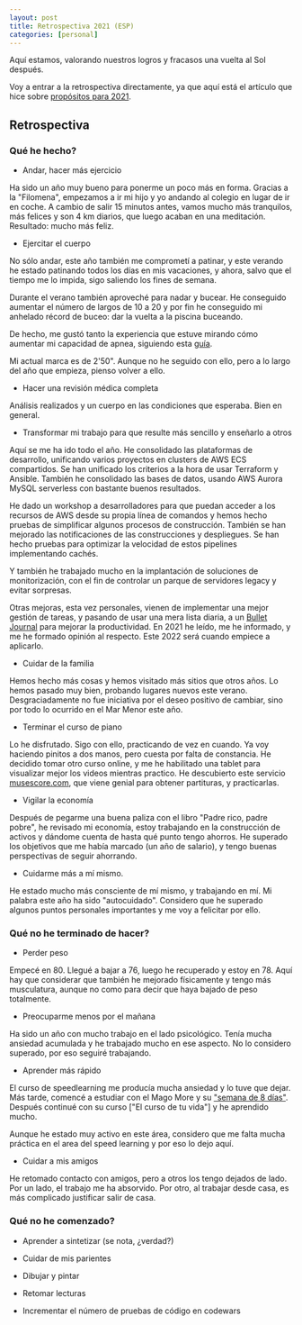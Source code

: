 ```yaml
---
layout: post
title: Retrospectiva 2021 (ESP)
categories: [personal]
---
```


Aquí estamos, valorando nuestros logros y fracasos una vuelta al Sol después.

Voy a entrar a la retrospectiva directamente, ya que aquí está el artículo que hice sobre [propósitos para 2021](https://www.moratilla.com/personal/2021/01/propósitos-2021/).

## Retrospectiva

### Qué he hecho?

* Andar, hacer más ejercicio

Ha sido un año muy bueno para ponerme un poco más en forma.  Gracias a 
 la "Filomena", empezamos a ir mi hijo y yo andando al colegio en lugar 
 de ir en coche.  A cambio de salir 15 minutos antes, vamos mucho más 
 tranquilos, más felices y son 4 km diarios, que luego acaban en una 
 meditación.  Resultado: mucho más feliz.


* Ejercitar el cuerpo

No sólo andar, este año también me comprometí a patinar, y este verando he 
 estado patinando todos los días en mis vacaciones, y ahora, salvo que el
 tiempo me lo impida, sigo saliendo los fines de semana.

Durante el verano también aproveché para nadar y bucear.  He conseguido 
 aumentar el número de largos de 10 a 20 y por fin he conseguido mi 
 anhelado récord de buceo: dar la vuelta a la piscina buceando.

De hecho, me gustó tanto la experiencia que estuve mirando cómo aumentar mi capacidad de apnea, siguiendo esta [guía](https://espesca.com/tecnicas-apnea-como-aguantar-mas-tiempo-la-respiracion/).

Mi actual marca es de 2'50".  Aunque no he seguido con ello, pero a lo largo del año que empieza, pienso volver a ello.

* Hacer una revisión médica completa

Análisis realizados y un cuerpo en las condiciones que esperaba.  Bien 
 en general.

* Transformar mi trabajo para que resulte más sencillo y enseñarlo a otros

Aquí se me ha ido todo el año.  He consolidado las plataformas de desarrollo, unificando varios proyectos en clusters de AWS ECS compartidos.  Se han unificado los criterios a la hora de usar Terraform y Ansible. También he consolidado las bases de datos, usando AWS Aurora MySQL serverless con bastante buenos resultados.

He dado un workshop a desarrolladores para que puedan acceder a los recursos de AWS desde su propia línea de comandos y hemos hecho pruebas de simplificar algunos procesos de construcción.  También se han mejorado las notificaciones de las construcciones y despliegues.  Se han hecho pruebas para optimizar la velocidad de estos pipelines implementando cachés.

Y también he trabajado mucho en la implantación de soluciones de monitorización, con el fin de controlar un parque de servidores legacy y evitar sorpresas.

Otras mejoras, esta vez personales, vienen de implementar una mejor gestión de tareas, y pasando de usar una mera lista diaria, a un [Bullet Journal](https://bulletjournal.com/) para mejorar la productividad.  En 2021 he leído, me he informado, y me he formado opinión al respecto.  Este 2022 será cuando empiece a aplicarlo.


* Cuidar de la familia

Hemos hecho más cosas y hemos visitado más sitios que otros años.  Lo hemos pasado muy bien, probando lugares nuevos este verano.  Desgraciadamente no fue iniciativa por el deseo positivo de cambiar, sino por todo lo ocurrido en el Mar Menor este año.

* Terminar el curso de piano

Lo he disfrutado.  Sigo con ello, practicando de vez en cuando.  Ya voy haciendo pinitos a dos manos, pero cuesta por falta de constancia.
He decidido tomar otro curso online, y me he habilitado una tablet para visualizar mejor los videos mientras practico.  He descubierto este servicio [musescore.com](https://musescore.com), que viene genial para obtener partituras, y practicarlas.

* Vigilar la economía

Después de pegarme una buena paliza con el libro "Padre rico, padre pobre", he revisado mi economía, estoy trabajando en la construcción de activos y dándome cuenta de hasta qué punto tengo ahorros.  He superado los objetivos que me había marcado (un año de salario), y tengo buenas perspectivas de seguir ahorrando.

* Cuidarme más a mí mismo.

He estado mucho más consciente de mí mismo, y trabajando en mí.  Mi palabra este año ha sido "autocuidado".  Considero que he superado algunos puntos personales importantes y me voy a felicitar por ello.


### Qué no he terminado de hacer?

* Perder peso

Empecé en 80.  Llegué a bajar a 76, luego he recuperado y estoy en 78.  Aquí hay que considerar que también he mejorado físicamente y tengo más musculatura, aunque no como para decir que haya bajado de peso totalmente.

* Preocuparme menos por el mañana

Ha sido un año con mucho trabajo en el lado psicológico.  Tenía mucha ansiedad acumulada y he trabajado mucho en ese aspecto.  No lo considero superado, por eso seguiré trabajando.

* Aprender más rápido

El curso de speedlearning me producía mucha ansiedad y lo tuve que dejar.  Más tarde, comencé a estudiar con el Mago More y su ["semana de 8 días"](https://lasemanade8dias.com/).  Después continué con su curso ["El curso de tu vida"] y he aprendido mucho.

Aunque he estado muy activo en este área, considero que me falta mucha práctica en el area del speed learning y por eso lo dejo aquí.

* Cuidar a mis amigos

He retomado contacto con amigos, pero a otros los tengo dejados de lado.  Por un lado, el trabajo me ha absorvido.  Por otro, al trabajar desde casa, es más complicado justificar salir de casa.



### Qué no he comenzado?

* Aprender a sintetizar (se nota, ¿verdad?)

* Cuidar de mis parientes

* Dibujar y pintar

* Retomar lecturas

* Incrementar el número de pruebas de código en codewars
